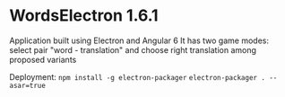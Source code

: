 # WordsElectron 1.6.1

Application built using Electron and Angular 6
It has two game modes: select pair "word - translation" and choose right translation among proposed variants

Deployment:
`npm install -g electron-packager`
`electron-packager . --asar=true`